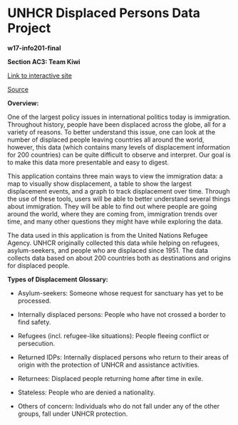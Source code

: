 # UNHCR Displaced Persons Data Project
**w17-info201-final**

**Section AC3: Team Kiwi**

[Link to interactive site]()

[Source](http://popstats.unhcr.org/en/time_series)

**Overview:**

One of the largest policy issues in international politics today is immigration. Throughout history, people have been displaced across the globe, all for a variety of reasons. To better understand this issue, one can look at the number of displaced people leaving countries all around the world, however, this data (which contains many levels of displacement information for 200 countries) can be quite difficult to observe and interpret. Our goal is to make this data more presentable and easy to digest.

This application contains three main ways to view the immigration data: a map to visually show displacement, a table to show the largest displacement events, and a graph to track displacement over time. Through the use of these tools, users will be able to better understand several things about immigration. They will be able to find out where people are going around the world, where they are coming from, immigration trends over time, and many other questions they might have while exploring the data. 

The data used in this application is from the United Nations Refugee Agency. UNHCR originally collected this data while helping on refugees, asylum-seekers, and people who are displaced since 1951. The data collects data based on about 200 countries both as destinations and origins for displaced people.

**Types of Displacement Glossary:**
- Asylum-seekers: Someone whose request for sanctuary has yet to be processed.

- Internally displaced persons: People who have not crossed a border to find safety.

- Refugees (incl. refugee-like situations): People fleeing conflict or persecution.

- Returned IDPs: Internally displaced persons who return to their areas of origin with the protection of UNHCR and assistance activities.

- Returnees: Displaced people returning home after time in exile.

- Stateless: People who are denied a nationality.

- Others of concern: Individuals who do not fall under any of the other groups, fall under UNHCR protection.
